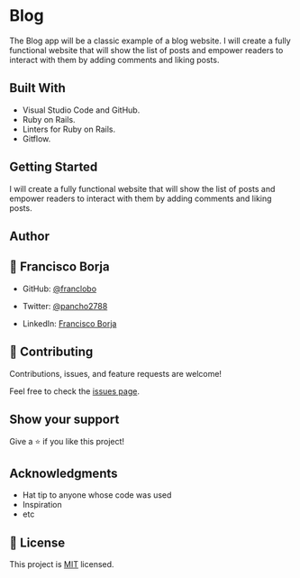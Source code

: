 # Blog
The Blog app will be a classic example of a blog website. I will create a fully functional website that will show the list of posts and empower readers to interact with them by adding comments and liking posts.

## Built With

- Visual Studio Code and GitHub.
- Ruby on Rails.
- Linters for Ruby on Rails.
- Gitflow.

## Getting Started

I will create a fully functional website that will show the list of posts and empower readers to interact with them by adding comments and liking posts.

## Author

## 👤 Francisco Borja

- GitHub: [@franclobo](https://github.com/franclobo)

- Twitter: [@pancho2788](https://twitter.com/Pancho2788)

- LinkedIn: [Francisco Borja](https://www.linkedin.com/in/francisco-borja-lobato/)

## 🤝 Contributing

Contributions, issues, and feature requests are welcome!

Feel free to check the [issues page](../../issues/).

## Show your support

Give a ⭐️ if you like this project!

## Acknowledgments

- Hat tip to anyone whose code was used
- Inspiration
- etc

## 📝 License

This project is [MIT](./LICENSE) licensed.

